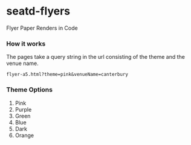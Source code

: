 # seatd-flyers
Flyer Paper Renders in Code

### How it works 
The pages take a query string in the url consisting of the theme and the venue name.

```
flyer-a5.html?theme=pink&venueName=canterbury
```

### Theme Options
1. Pink
2. Purple
3. Green
4. Blue
5. Dark
6. Orange